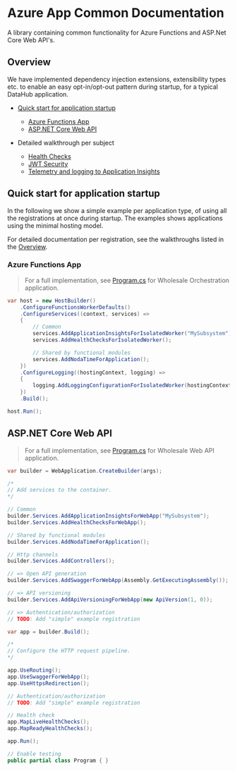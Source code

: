# Azure App Common Documentation

A library containing common functionality for Azure Functions and ASP.Net Core Web API's.

## Overview

We have implemented dependency injection extensions, extensibility types etc. to enable an easy opt-in/opt-out pattern during startup, for a typical DataHub application.

- [Quick start for application startup](#quick-start-for-application-startup)
    - [Azure Functions App](#azure-functions-app)
    - [ASP.NET Core Web API](#aspnet-core-web-api)

- Detailed walkthrough per subject
    - [Health Checks](./registrations/health-checks.md)
    - [JWT Security](./registrations/authorization.md)
    - [Telemetry and logging to Application Insights](./registrations/telemetry.md)

## Quick start for application startup

In the following we show a simple example per application type, of using all the registrations at once during startup. The examples shows applications using the minimal hosting model.

For detailed documentation per registration, see the walkthroughs listed in the [Overview](#overview).

### Azure Functions App

> For a full implementation, see [Program.cs](https://github.com/Energinet-DataHub/opengeh-wholesale/blob/main/source/dotnet/wholesale-api/Orchestration/Program.cs) for Wholesale Orchestration application.

```cs
var host = new HostBuilder()
    .ConfigureFunctionsWorkerDefaults()
    .ConfigureServices((context, services) =>
    {
        // Common
        services.AddApplicationInsightsForIsolatedWorker("MySubsystem");
        services.AddHealthChecksForIsolatedWorker();

        // Shared by functional modules
        services.AddNodaTimeForApplication();
    })
    .ConfigureLogging((hostingContext, logging) =>
    {
        logging.AddLoggingConfigurationForIsolatedWorker(hostingContext);
    })
    .Build();

host.Run();

```

## ASP.NET Core Web API

> For a full implementation, see [Program.cs](https://github.com/Energinet-DataHub/opengeh-wholesale/blob/main/source/dotnet/wholesale-api/WebApi/Program.cs) for Wholesale Web API application.

```cs
var builder = WebApplication.CreateBuilder(args);

/*
// Add services to the container.
*/

// Common
builder.Services.AddApplicationInsightsForWebApp("MySubsystem");
builder.Services.AddHealthChecksForWebApp();

// Shared by functional modules
builder.Services.AddNodaTimeForApplication();

// Http channels
builder.Services.AddControllers();

// => Open API generation
builder.Services.AddSwaggerForWebApp(Assembly.GetExecutingAssembly());

// => API versioning
builder.Services.AddApiVersioningForWebApp(new ApiVersion(1, 0));

// => Authentication/authorization
// TODO: Add "simple" example registration

var app = builder.Build();

/*
// Configure the HTTP request pipeline.
*/

app.UseRouting();
app.UseSwaggerForWebApp();
app.UseHttpsRedirection();

// Authentication/authorization
// TODO: Add "simple" example registration

// Health check
app.MapLiveHealthChecks();
app.MapReadyHealthChecks();

app.Run();

// Enable testing
public partial class Program { }
```
